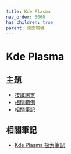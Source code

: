 ```yaml
---
title: Kde Plasma
nav_order: 3060
has_children: true
parent: 桌面環境
---
```



# Kde Plasma


## 主題

* [按鍵綁定](https://samwhelp.github.io/note-about-ezarcher/read/master/desktop-environment/kde-plasma/keybind.html)
* [相關範例](https://samwhelp.github.io/note-about-ezarcher/read/master/desktop-environment/kde-plasma/demo.html)
* [相關筆記](#相關筆記)


## 相關筆記

* [Kde Plasma 探索筆記](https://samwhelp.github.io/note-about-kde/)
